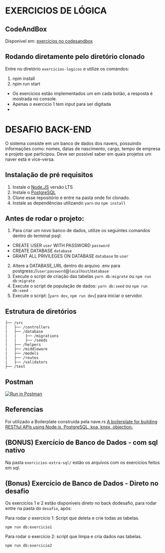 # EXERCICIOS DE LÓGICA

## CodeAndBox
Disponivel em: [exercícios no codesandbox](https://codesandbox.io/s/teste-estagio-template-forked1-4youu?fontsize=14&hidenavigation=1&theme=dark&file=/src/exercise01.js)

## Rodando diretamente pelo diretório clonado 
Entre no diretório `exercicios-logicos` e utilize os comandos: 
1. npm install 
2. npm run start

- Os exercicios estão implementados um em cada botão, a resposta é mostrada no console.
- Apenas o exercicio 1 tem input para ser digitada
-
# DESAFIO BACK-END

O sistema consiste em um banco de dados dos navers, possuindo informações como: nomes, datas de nascimento, cargo, tempo de empresa e projeto que participou. Deve ser possível saber em quais projetos um naver está e vice-versa.

## Instalação de pré requisitos
1. Instale o [Node.JS](https://nodejs.org/en/) versão LTS
2. Instale o [PostgreSQL](https://www.postgresql.org/download/) 
3. Clone esse repositório e entre na pasta onde foi clonado.
4. Instale as dependências utilizando `yarn` ou `npm install`

## Antes de rodar o projeto:
1. Para criar um novo banco de dados, utilize os  seguintes comandos dentro do terminal psql: 
- CREATE USER `user` WITH PASSWORD `password`
- CREATE DATABASE `database`
- GRANT ALL PRIVILEGES ON DATABASE `database` to `user`

2. Altere a DATABASE_URL dentro do arquivo .env para postgress://`user`:`password`@`localhost`/`database`
3. Execute o script de criação das tabelas `yarn db:migrate` ou `npm run db:migrate`
4. Execute o script de população de dados: `yarn db:seed` ou `npm run db:seed`
5. Execute o script: [`yarn dev`, `npm run dev`] para iniciar o servidor.

## Estrutura de diretórios

```
├── /src
|   ├── /controllers
|   ├── /database
|   |    ├── /migrations
|   |    ├── /seeds
|   ├── /helpers
|   ├── /middleware
|   ├── /models
|   ├── /routes
|   ├── /validators
├── /test
```


## Postman
[![Run in Postman](https://run.pstmn.io/button.svg)](https://app.getpostman.com/run-collection/f4925a3f10d66a729063)

## Referencias
Foi utilizado a Boilerplate construida pela nave.rs 
[A boilerplate for building RESTful APIs using Node.js, PostgreSQL, koa, knex, objection.](https://github.com/naveteam/back-boilerplate)


## (BONUS) Exercício de Banco de Dados - com sql nativo

Na pasta `exercicios-extra-sql/` estão os arquivos com os exercicios feitos em sql.

## (Bonus) Exercício de Banco de Dados -  Direto no desafio

Os exercicios 1 e 2 estão disponiveis direto no back dodesafio, para rodar entre na pasta do `desafio`, após:

Para rodar o exercicio 1: Script que deleta e crie todas as tabelas.

`npm run db:exercicio1`

Para rodar o exercicio 2: script que limpa e cria dados nas tabelas.

`npm run db:exercicio2`
